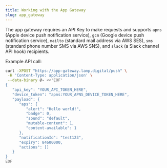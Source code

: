 ```yaml
---
title: Working with the App Gateway
slug: app_gateway
---
```


The app gateway requires an API Key to make requests and supports `apns` (Apple device push notification service), `gcm` (Google device push notification service), `mailto` (standard mail address via AWS SES), `sms` (standard phone number SMS via AWS SNS), and `slack` (a Slack channel API hook) recipients. 

Example API call:

```bash
curl -XPOST "https://app-gateway.lamp.digital/push" \
 -H 'Content-Type: application/json' \
 --data-binary @- <<'EOF'
{
   "api_key": "YOUR_API_TOKEN_HERE",
   "device_token": "apns:YOUR_APNS_DEVICE_TOKEN_HERE",
   "payload": {
      "aps": {
         "alert": "Hello world!",
         "badge": 0,
         "sound": "default",
         "mutable-content": 1,
         "content-available": 1
      },
      "notificationId": "test123",
      "expiry": 84600000,
      "actions": []
   }
}
EOF
```
